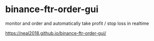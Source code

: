 # binance-ftr-order-gui

monitor and order and automatically take profit / stop loss in realtime

https://neal2018.github.io/binance-ftr-order-gui/
